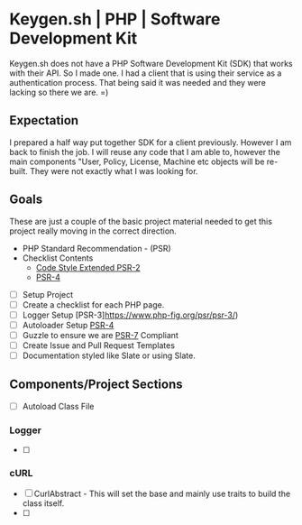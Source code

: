 # Keygen.sh  | PHP | Software Development Kit
Keygen.sh does not have a PHP Software Development Kit (SDK) that works with their API.  So I made one.  I had a client that is using their service as a authentication process.  That being said it was needed and they were lacking so there we are.  =)  

## Expectation
I prepared a half way put together SDK for a client previously.  However I am back to finish the job.  I will reuse any code that I am able to, however the main components "User, Policy, License, Machine etc objects will be re-built.  They were not exactly what I was looking for.  

## Goals
These are just a couple of the basic project material needed to get this project really moving in the correct direction.

* PHP Standard Recommendation - (PSR)
* Checklist Contents
  * [Code Style Extended PSR-2](https://github.com/php-fig/fig-standards/blob/master/proposed/extended-coding-style-guide.md)
  * [PSR-4](https://www.php-fig.org/psr/psr-4/)
 - [ ] Setup Project
 - [ ] Create a checklist for each PHP page.
 - [ ]  Logger Setup [PSR-3]https://www.php-fig.org/psr/psr-3/)
 - [ ]  Autoloader Setup [PSR-4](https://www.php-fig.org/psr/psr-4/)
 - [ ] Guzzle to ensure we are [PSR-7](https://www.php-fig.org/psr/psr-7/) Compliant
 - [ ] Create Issue and Pull Request Templates
 - [ ] Documentation styled like Slate or using Slate.

## Components/Project Sections
* [ ] Autoload Class File
### Logger
* [ ] 
### cURL
 * [ ] CurlAbstract - This will set the base and mainly use traits to build the class itself.
 * [ ] 
